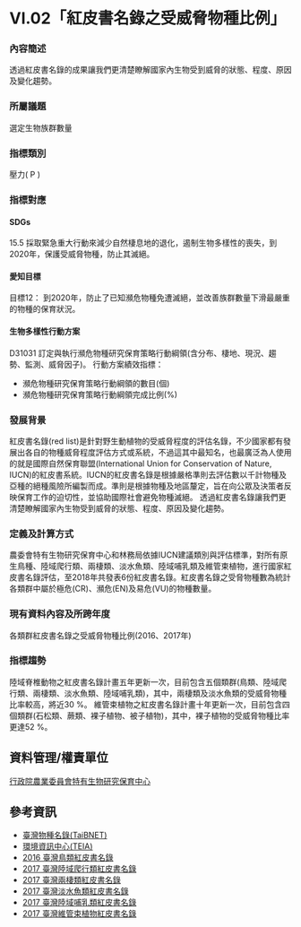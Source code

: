 # VI.02「紅皮書名錄之受威脅物種比例」

<script type="text/javascript" src="http://cdn.mathjax.org/mathjax/latest/MathJax.js?config=TeX-AMS-MML_HTMLorMML"></script>

### 內容簡述
透過紅皮書名錄的成果讓我們更清楚瞭解國家內生物受到威脅的狀態、程度、原因及變化趨勢。

### 所屬議題
選定生物族群數量
### 指標類別
壓力( P )
### 指標對應
#### SDGs
15.5
採取緊急重大行動來減少自然棲息地的退化，遏制生物多樣性的喪失，到2020年，保護受威脅物種，防止其滅絕。
#### 愛知目標
目標12：
到2020年，防止了已知瀕危物種免遭滅絕，並改善族群數量下滑最嚴重的物種的保育狀況。
#### 生物多樣性行動方案
D31031 訂定與執行瀕危物種研究保育策略行動綱領(含分布、棲地、現況、趨勢、監測、威脅因子)。
行動方案績效指標：
* 瀕危物種研究保育策略行動綱領的數目(個)
* 瀕危物種研究保育策略行動綱領完成比例(%)
### 發展背景
紅皮書名錄(red list)是針對野生動植物的受威脅程度的評估名錄，不少國家都有發展出各自的物種威脅程度評估方式或系統，不過這其中最知名，也最廣泛為人使用的就是國際自然保育聯盟(International Union for Conservation of Nature, IUCN)的紅皮書系統。IUCN的紅皮書名錄是根據嚴格準則去評估數以千計物種及亞種的絕種風險所編製而成。準則是根據物種及地區釐定，旨在向公眾及決策者反映保育工作的迫切性，並協助國際社會避免物種滅絕。
透過紅皮書名錄讓我們更清楚瞭解國家內生物受到威脅的狀態、程度、原因及變化趨勢。
### 定義及計算方式
農委會特有生物研究保育中心和林務局依據IUCN建議類別與評估標準，對所有原生鳥種、陸域爬行類、兩棲類、淡水魚類、陸域哺乳類及維管束植物，進行國家紅皮書名錄評估，至2018年共發表6份紅皮書名錄。紅皮書名錄之受脅物種數為統計各類群中屬於極危(CR)、瀕危(EN)及易危(VU)的物種數量。
### 現有資料內容及所跨年度
各類群紅皮書名錄之受威脅物種比例(2016、2017年)
### 指標趨勢
陸域脊椎動物之紅皮書名錄計畫五年更新一次，目前包含五個類群(鳥類、陸域爬行類、兩棲類、淡水魚類、陸域哺乳類)，其中，兩棲類及淡水魚類的受威脅物種比率較高，將近30 %。
維管束植物之紅皮書名錄計畫十年更新一次，目前包含四個類群(石松類、蕨類、裸子植物、被子植物)，其中，裸子植物的受威脅物種比率更達52 %。
## 資料管理/權責單位
[行政院農業委員會特有生物研究保育中心](https://www.tesri.gov.tw) 
## 參考資訊 
* [臺灣物種名錄(TaiBNET)](https://taicol.tw) 
* [環境資訊中心(TEIA)](https://e-info.org.tw) 
* [2016 臺灣鳥類紅皮書名錄](https://www.tesri.gov.tw/Uploads/userfile/A6_2/2019-02-25_1326166430.pdf) 
* [2017 臺灣陸域爬行類紅皮書名錄](https://www.tesri.gov.tw/Uploads/userfile/A6_2/2019-02-25_1325552972.pdf) 
* [2017 臺灣兩棲類紅皮書名錄](https://www.tesri.gov.tw/Uploads/userfile/A6_2/2019-02-25_1324558041.pdf)
* [2017 臺灣淡水魚類紅皮書名錄](https://www.tesri.gov.tw/Uploads/userfile/A6_2/2019-02-25_1321011833.pdf)
* [2017 臺灣陸域哺乳類紅皮書名錄](https://www.tesri.gov.tw/Uploads/userfile/A6_2/2019-02-25_1323595093.pdf) 
* [2017 臺灣維管束植物紅皮書名錄](https://www.tesri.gov.tw/Uploads/userfile/A6_2/2019-02-25_1315069780.pdf) 
